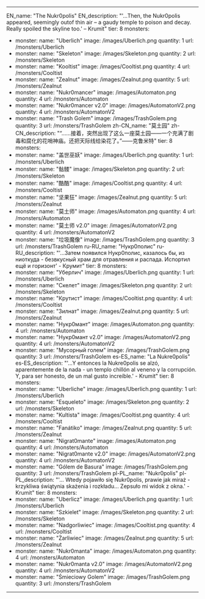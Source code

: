 ---

EN_name: "The Nukr0polis"
EN_description: "'...Then, the Nukr0polis appeared, seemingly outof thin air – a gaudy temple to poison and decay. Really spoiled the skyline too.' – Krumit"
tier: 8
monsters:
  - monster:
    name: "Uberlich"
    image: /images/Uberlich.png
    quantity: 1
    url: /monsters/Uberlich
  - monster:
    name: "Skeleton"
    image: /images/Skeleton.png
    quantity: 2
    url: /monsters/Skeleton
  - monster:
    name: "Kooltist"
    image: /images/Cooltist.png
    quantity: 4
    url: /monsters/Cooltist
  - monster:
    name: "Zealnut"
    image: /images/Zealnut.png
    quantity: 5
    url: /monsters/Zealnut
  - monster:
    name: "Nukr0mancer"
    image: /images/Automaton.png
    quantity: 4
    url: /monsters/Automaton
  - monster:
    name: "Nukr0mancer v2.0"
    image: /images/AutomatonV2.png
    quantity: 4
    url: /monsters/AutomatonV2
  - monster:
    name: "Trash Golem"
    image: /images/TrashGolem.png
    quantity: 3
    url: /monsters/TrashGolem
zh-CN_name: "莫土园"
zh-CN_description: "“……接着，突然出现了这么一座莫土园——一个充满了剧毒和腐化的花哨神庙。还把天际线给染花了。”——克鲁米特"
tier: 8
monsters:
  - monster:
    name: "盖世巫妖"
    image: /images/Uberlich.png
    quantity: 1
    url: /monsters/Uberlich
  - monster:
    name: "骷髅"
    image: /images/Skeleton.png
    quantity: 2
    url: /monsters/Skeleton
  - monster:
    name: "酷酷"
    image: /images/Cooltist.png
    quantity: 4
    url: /monsters/Cooltist
  - monster:
    name: "坚果狂"
    image: /images/Zealnut.png
    quantity: 5
    url: /monsters/Zealnut
  - monster:
    name: "莫土师"
    image: /images/Automaton.png
    quantity: 4
    url: /monsters/Automaton
  - monster:
    name: "莫土师 v2.0"
    image: /images/AutomatonV2.png
    quantity: 4
    url: /monsters/AutomatonV2
  - monster:
    name: "垃圾魔像"
    image: /images/TrashGolem.png
    quantity: 3
    url: /monsters/TrashGolem
ru-RU_name: "Нукр0полис"
ru-RU_description: "'...Затем появился Нукр0полис, казалось бы, из ниоткуда - безвкусный храм для отравления и распада. Испортил ещё и горизонт' - Крумит"
tier: 8
monsters:
  - monster:
    name: "Уберлич"
    image: /images/Uberlich.png
    quantity: 1
    url: /monsters/Uberlich
  - monster:
    name: "Скелет"
    image: /images/Skeleton.png
    quantity: 2
    url: /monsters/Skeleton
  - monster:
    name: "Крутист"
    image: /images/Cooltist.png
    quantity: 4
    url: /monsters/Cooltist
  - monster:
    name: "Зилнат"
    image: /images/Zealnut.png
    quantity: 5
    url: /monsters/Zealnut
  - monster:
    name: "Нукр0мант"
    image: /images/Automaton.png
    quantity: 4
    url: /monsters/Automaton
  - monster:
    name: "Нукр0мант v2.0"
    image: /images/AutomatonV2.png
    quantity: 4
    url: /monsters/AutomatonV2
  - monster:
    name: "Мусорный голем"
    image: /images/TrashGolem.png
    quantity: 3
    url: /monsters/TrashGolem
es-ES_name: "La Nukre0polis"
es-ES_description: "'...Y entonces la Nukre0polis se alzó, aparentemente de la nada - un templo chillón al veneno y la corrupción. Y, para ser honesto, de un mal gusto increíble.' - Krumit"
tier: 8
monsters:
  - monster:
    name: "Uberliche"
    image: /images/Uberlich.png
    quantity: 1
    url: /monsters/Uberlich
  - monster:
    name: "Esqueleto"
    image: /images/Skeleton.png
    quantity: 2
    url: /monsters/Skeleton
  - monster:
    name: "Kultista"
    image: /images/Cooltist.png
    quantity: 4
    url: /monsters/Cooltist
  - monster:
    name: "Fanátiko"
    image: /images/Zealnut.png
    quantity: 5
    url: /monsters/Zealnut
  - monster:
    name: "Nigrat0mante"
    image: /images/Automaton.png
    quantity: 4
    url: /monsters/Automaton
  - monster:
    name: "Nigrat0mante v2.0"
    image: /images/AutomatonV2.png
    quantity: 4
    url: /monsters/AutomatonV2
  - monster:
    name: "Gólem de Basura"
    image: /images/TrashGolem.png
    quantity: 3
    url: /monsters/TrashGolem
pl-PL_name: "Nukr0polis"
pl-PL_description: "'... Wtedy pojawiło się Nukr0polis, prawie jak miraż - krzykliwa świątynia skażenia i rozkładu... Zepsuło mi widok z okna.' - Krumit"
tier: 8
monsters:
  - monster:
    name: "Uberlicz"
    image: /images/Uberlich.png
    quantity: 1
    url: /monsters/Uberlich
  - monster:
    name: "Szkielet"
    image: /images/Skeleton.png
    quantity: 2
    url: /monsters/Skeleton
  - monster:
    name: "Nadgorliwiec"
    image: /images/Cooltist.png
    quantity: 4
    url: /monsters/Cooltist
  - monster:
    name: "Żarliwiec"
    image: /images/Zealnut.png
    quantity: 5
    url: /monsters/Zealnut
  - monster:
    name: "Nukr0manta"
    image: /images/Automaton.png
    quantity: 4
    url: /monsters/Automaton
  - monster:
    name: "Nukr0manta v2.0"
    image: /images/AutomatonV2.png
    quantity: 4
    url: /monsters/AutomatonV2
  - monster:
    name: "Śmieciowy Golem"
    image: /images/TrashGolem.png
    quantity: 3
    url: /monsters/TrashGolem
---